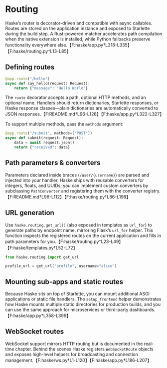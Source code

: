 # Routing

Haske’s router is decorator-driven and compatible with async callables. Routes are stored on the application instance and exposed to Starlette during the build step. A Rust-powered matcher accelerates path compilation when the native extension is installed, while Python fallbacks preserve functionality everywhere else.【F:haske/app.py†L318-L335】【F:haske/routing.py†L13-L85】

## Defining routes

```python
@app.route("/hello")
async def say_hello(request: Request):
    return {"message": "Hello World"}
```

The `route` decorator accepts a path, optional HTTP methods, and an optional name. Handlers should return dictionaries, Starlette responses, or Haske response classes—plain dictionaries are automatically converted to JSON responses.【F:README.md†L96-L128】【F:haske/app.py†L322-L327】

To support multiple methods, pass the `methods` argument:

```python
@app.route("/submit", methods=["POST"])
async def submit(request: Request):
    data = await request.json()
    return {"received": data}
```

## Path parameters & converters

Parameters declared inside braces (`/user/{username}`) are parsed and injected into your handler. Haske ships with reusable converters for integers, floats, and UUIDs; you can implement custom converters by subclassing `PathConverter` and registering them with the converter registry.【F:README.md†L96-L112】【F:haske/routing.py†L86-L198】

## URL generation

Use `haske.routing.get_url()` (also exposed in templates as `url_for`) to generate paths by endpoint name, mirroring Flask’s `url_for` helper. This function inspects the registered routes on the current application and fills in path parameters for you.【F:haske/routing.py†L23-L49】【F:haske/templates.py†L52-L72】

```python
from haske.routing import get_url

profile_url = get_url("profile", username="alice")
```

## Mounting sub-apps and static routes

Because Haske sits on top of Starlette, you can mount additional ASGI applications or static file handlers. The `setup_frontend` helper demonstrates how Haske mounts multiple static directories for production builds, and you can use the same approach for microservices or third-party dashboards.【F:haske/app.py†L358-L399】

## WebSocket routes

WebSocket support mirrors HTTP routing but is documented in the real-time chapter. Behind the scenes Haske registers `WebSocketRoute` objects and exposes high-level helpers for broadcasting and connection management.【F:haske/ws.py†L1-L120】【F:haske/app.py†L186-L207】
